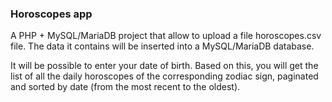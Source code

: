 ### Horoscopes app
A PHP + MySQL/MariaDB project that allow to upload a file horoscopes.csv file. The data it contains will be inserted into a MySQL/MariaDB database.

It will be possible to enter your date of birth. Based on this, you will get the list of all the daily horoscopes of the corresponding zodiac sign, paginated and sorted by date (from the most recent to the oldest).
